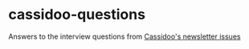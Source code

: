 # cassidoo-questions

Answers to the interview questions from [Cassidoo's newsletter issues](https://buttondown.email/cassidoo/archive)
